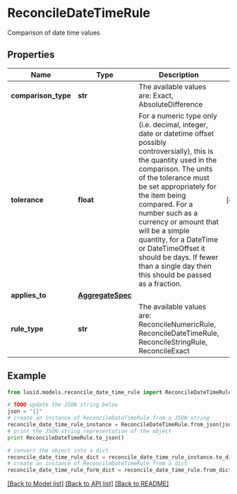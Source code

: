 # ReconcileDateTimeRule

Comparison of date time values

## Properties
Name | Type | Description | Notes
------------ | ------------- | ------------- | -------------
**comparison_type** | **str** | The available values are: Exact, AbsoluteDifference | 
**tolerance** | **float** | For a numeric type only (i.e. decimal, integer, date or datetime offset possibly controversially), this is the quantity used in the comparison.  The units of the tolerance must be set appropriately for the item being compared.  For a number such as a currency or amount that will be a simple quantity, for a DateTime or DateTimeOffset it should be days. If fewer than a single day then this should be  passed as a fraction. | [optional] 
**applies_to** | [**AggregateSpec**](AggregateSpec.md) |  | 
**rule_type** | **str** | The available values are: ReconcileNumericRule, ReconcileDateTimeRule, ReconcileStringRule, ReconcileExact | 

## Example

```python
from lusid.models.reconcile_date_time_rule import ReconcileDateTimeRule

# TODO update the JSON string below
json = "{}"
# create an instance of ReconcileDateTimeRule from a JSON string
reconcile_date_time_rule_instance = ReconcileDateTimeRule.from_json(json)
# print the JSON string representation of the object
print ReconcileDateTimeRule.to_json()

# convert the object into a dict
reconcile_date_time_rule_dict = reconcile_date_time_rule_instance.to_dict()
# create an instance of ReconcileDateTimeRule from a dict
reconcile_date_time_rule_form_dict = reconcile_date_time_rule.from_dict(reconcile_date_time_rule_dict)
```
[[Back to Model list]](../README.md#documentation-for-models) [[Back to API list]](../README.md#documentation-for-api-endpoints) [[Back to README]](../README.md)


